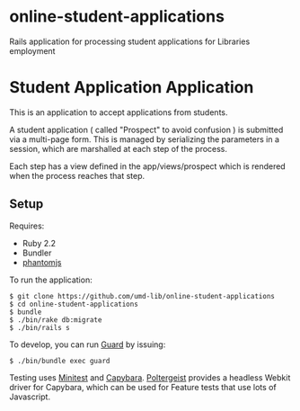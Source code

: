 # online-student-applications
Rails application for processing student applications for Libraries employment
# Student Application Application

This is an application to  accept applications from students. 

A student application ( called "Prospect" to avoid confusion ) is submitted via a multi-page form. This
is managed by serializing the parameters in a session, which are marshalled at each step of the process.

Each step has a view defined in the app/views/prospect which is rendered when the process reaches that step. 


## Setup 

Requires:
* Ruby 2.2
* Bundler
* [phantomjs](http://phantomjs.org/)


To run the application:
```
$ git clone https://github.com/umd-lib/online-student-applications
$ cd online-student-applications
$ bundle
$ ./bin/rake db:migrate
$ ./bin/rails s
```

To develop, you can run [Guard](https://github.com/guard/guard) by issuing:
```
$ ./bin/bundle exec guard
```

Testing uses [Minitest](https://github.com/seattlerb/minitest) and [Capybara](https://github.com/jnicklas/capybara).
[Poltergeist](https://github.com/teampoltergeist/poltergeist) provides a headless Webkit driver for Capybara, which
can be used for Feature tests that use lots of Javascript. 

